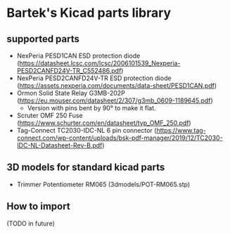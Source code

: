 # Bartek's Kicad parts library

## supported parts

- NexPeria PESD1CAN ESD protection diode (https://datasheet.lcsc.com/lcsc/2006101539_Nexperia-PESD2CANFD24V-TR_C552486.pdf)
- NexPeria PESD2CANFD24V-TR ESD protection diode (https://assets.nexperia.com/documents/data-sheet/PESD1CAN.pdf)
- Ormon Solid State Relay G3MB-202P (https://eu.mouser.com/datasheet/2/307/g3mb_0609-1189645.pdf)
  - Version with pins bent by 90° to make it flat.
- Scruter OMF 250 Fuse (https://www.schurter.com/en/datasheet/typ_OMF_250.pdf)
- Tag-Connect TC2030-IDC-NL 6 pin connector (https://www.tag-connect.com/wp-content/uploads/bsk-pdf-manager/2019/12/TC2030-IDC-NL-Datasheet-Rev-B.pdf)

## 3D models for standard kicad parts

- Trimmer Potentiometer RM065 (3dmodels/POT-RM065.stp)

## How to import

(TODO in future)
